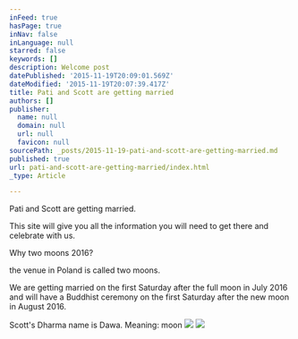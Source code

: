 ```yaml
---
inFeed: true
hasPage: true
inNav: false
inLanguage: null
starred: false
keywords: []
description: Welcome post
datePublished: '2015-11-19T20:09:01.569Z'
dateModified: '2015-11-19T20:07:39.417Z'
title: Pati and Scott are getting married
authors: []
publisher:
  name: null
  domain: null
  url: null
  favicon: null
sourcePath: _posts/2015-11-19-pati-and-scott-are-getting-married.md
published: true
url: pati-and-scott-are-getting-married/index.html
_type: Article

---
```

Pati and Scott are getting married.

This site will give you all the information you will need to get there and celebrate with us.

Why two moons 2016?

the venue in Poland is called two moons.

We are getting married on the first Saturday after the full moon in July 2016 and will have a Buddhist ceremony on the first Saturday after the new moon in August 2016\.

Scott's Dharma name is Dawa. Meaning: moon
![](https://the-grid-user-content.s3-us-west-2.amazonaws.com/e32330f8-6bc9-408c-83be-39bd7682eb02.jpg)
![](https://the-grid-user-content.s3-us-west-2.amazonaws.com/cf0cc6f7-994c-4f19-830f-c347d829a6e9.jpg)